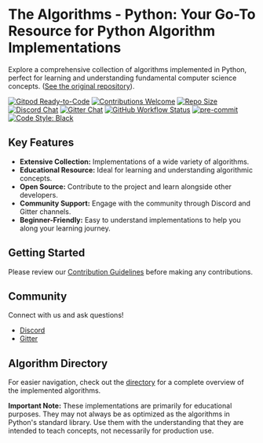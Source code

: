 # The Algorithms - Python: Your Go-To Resource for Python Algorithm Implementations

Explore a comprehensive collection of algorithms implemented in Python, perfect for learning and understanding fundamental computer science concepts.  ([See the original repository](https://github.com/TheAlgorithms/Python)).

[![Gitpod Ready-to-Code](https://img.shields.io/badge/Gitpod-Ready--to--Code-blue?logo=gitpod&style=flat-square)](https://gitpod.io/#https://github.com/TheAlgorithms/Python)
[![Contributions Welcome](https://img.shields.io/static/v1.svg?label=Contributions&message=Welcome&color=0059b3&style=flat-square)](https://github.com/TheAlgorithms/Python/blob/master/CONTRIBUTING.md)
[![Repo Size](https://img.shields.io/github/repo-size/TheAlgorithms/Python.svg?label=Repo%20size&style=flat-square)](https://github.com/TheAlgorithms/Python)
[![Discord Chat](https://img.shields.io/discord/808045925556682782.svg?logo=discord&colorB=7289DA&style=flat-square)](https://the-algorithms.com/discord)
[![Gitter Chat](https://img.shields.io/badge/Chat-Gitter-ff69b4.svg?label=Chat&logo=gitter&style=flat-square)](https://gitter.im/TheAlgorithms/community)
[![GitHub Workflow Status](https://img.shields.io/github/actions/workflow/status/TheAlgorithms/Python/build.yml?branch=master&label=CI&logo=github&style=flat-square)](https://github.com/TheAlgorithms/Python/actions)
[![pre-commit](https://img.shields.io/badge/pre--commit-enabled-brightgreen?logo=pre-commit&logoColor=white&style=flat-square)](https://github.com/pre-commit/pre-commit)
[![Code Style: Black](https://img.shields.io/static/v1?label=code%20style&message=black&color=black&style=flat-square)](https://github.com/psf/black)

## Key Features

*   **Extensive Collection:** Implementations of a wide variety of algorithms.
*   **Educational Resource:** Ideal for learning and understanding algorithmic concepts.
*   **Open Source:**  Contribute to the project and learn alongside other developers.
*   **Community Support:** Engage with the community through Discord and Gitter channels.
*   **Beginner-Friendly:** Easy to understand implementations to help you along your learning journey.

## Getting Started

Please review our [Contribution Guidelines](CONTRIBUTING.md) before making any contributions.

## Community

Connect with us and ask questions!

*   [Discord](https://the-algorithms.com/discord)
*   [Gitter](https://gitter.im/TheAlgorithms/community)

## Algorithm Directory

For easier navigation, check out the [directory](DIRECTORY.md) for a complete overview of the implemented algorithms.

**Important Note:**  These implementations are primarily for educational purposes. They may not always be as optimized as the algorithms in Python's standard library. Use them with the understanding that they are intended to teach concepts, not necessarily for production use.
